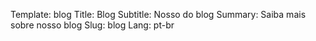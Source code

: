 Template: blog
Title: Blog
Subtitle: Nosso do blog
Summary: Saiba mais sobre nosso blog
Slug: blog
Lang: pt-br
